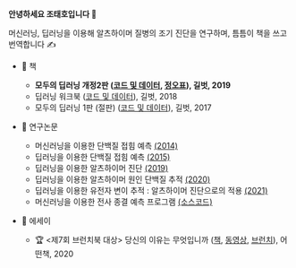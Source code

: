 <b> 안녕하세요 조태호입니다 </b> 👋  <br/>  

머신러닝, 딥러닝을 이용해 알츠하이머 질병의 조기 진단을 연구하며, 틈틈이 책을 쓰고 번역합니다 ✍️ <br/> 

* 📖 책
  + <b> 모두의 딥러닝 개정2판 ([코드 및 데이터](https://github.com/taehojo/deeplearning-for-everyone-2nd), [정오표](https://github.com/taehojo/deeplearning-for-everyone-2nd/blob/master/%EB%AA%A8%EB%91%90%EC%9D%98_%EB%94%A5%EB%9F%AC%EB%8B%9D_%EC%A0%95%EC%98%A4%ED%91%9C_20210730.pdf)), 길벗, 2019  </b> 
  + 딥러닝 워크북 ([코드 및 데이터](https://github.com/taehojo/deeplearning-workshop)), 길벗, 2018
  + 모두의 딥러닝 1판 (절판) ([코드 및 데이터](https://github.com/taehojo/deeplearning-for-everyone-1st)), 길벗, 2017

* 🔬 연구논문
  + 머신러닝을 이용한 단백질 접힘 예측 [(2014)](https://bmcbioinformatics.biomedcentral.com/articles/10.1186/1471-2105-15-S11-S14)
  + 딥러닝을 이용한 단백질 접힘 예측 [(2015)](https://www.nature.com/articles/srep17573) 
  + 딥러닝을 이용한 알츠하이머 진단 [(2019)](https://www.frontiersin.org/articles/10.3389/fnagi.2019.00220/full)
  + 딥러닝을 이용한 알츠하이머 원인 단백질 추적 [(2020)](https://bmcbioinformatics.biomedcentral.com/articles/10.1186/s12859-020-03848-0)
  + 딥러닝을 이용한 유전자 변이 추적 : 알츠하이머 진단으로의 적용 [(2021)](https://www.medrxiv.org/content/10.1101/2021.07.19.21260789v1)
  + 머신러닝을 이용한 전사 종결 예측 프로그램 [(소스코드)](https://github.com/taehojo/machine-learning-biochemistry-rho)

* 📖 에세이
  + 🏆 <제7회 브런치북 대상> 당신의 이유는 무엇입니까 ([책](http://www.yes24.com/Product/Goods/90981164), [동영상](https://www.youtube.com/watch?v=szHI91_ZbBU), [브런치](https://brunch.co.kr/brunchbook/not-this-world)), 어떤책, 2020
  
<!---
taehojo/taehojo is a ✨ special ✨ repository because its `README.md` (this file) appears on your GitHub profile.
You can click the Preview link to take a look at your changes.
--->
